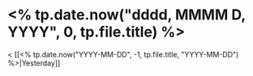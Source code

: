# <% tp.date.now("dddd, MMMM D, YYYY", 0, tp.file.title) %>

< [[<% tp.date.now("YYYY-MM-DD", -1, tp.file.title, "YYYY-MM-DD") %>|Yesterday]]
